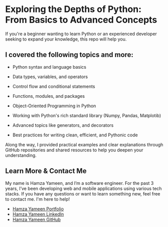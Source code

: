 # Exploring the Depths of Python: From Basics to Advanced Concepts

If you're a beginner wanting to learn Python or an experienced developer seeking to expand your knowledge, this repo will help you.

## I covered the following topics and more:

- Python syntax and language basics

- Data types, variables, and operators

- Control flow and conditional statements

- Functions, modules, and packages

- Object-Oriented Programming in Python

- Working with Python's rich standard library (Numpy, Pandas, Matplotib)

- Advanced topics like generators, and decorators

- Best practices for writing clean, efficient, and Pythonic code

Along the way, I provided practical examples and clear explanations through GitHub repositories and shared resources to help you deepen your understanding.

## Learn More & Contact Me

My name is Hamza Yameen, and I’m a software engineer. For the past 3 years, I’ve been developing web and mobile applications using various tech stacks.
If you have any questions or want to learn something new, feel free to contact me. I'm here to help!
- [Hamza Yameen Portfolio](https://hamzayameen.com/)
- [Hamza Yameen LinkedIn](https://www.linkedin.com/in/hamza-yameen/)
- [Hamza Yameen GitHub](https://github.com/hamza-yameen)



